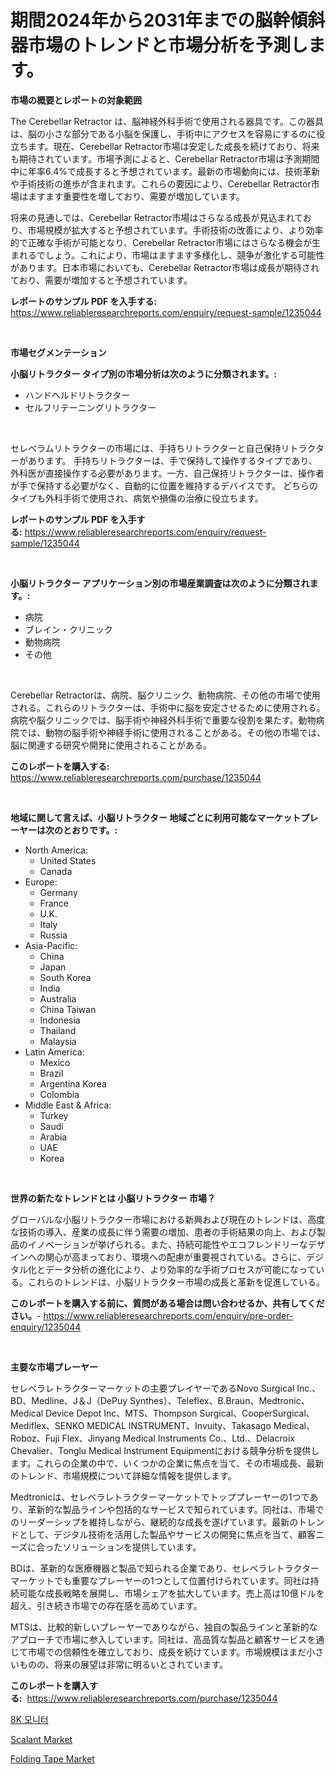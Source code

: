 <p><h1>期間2024年から2031年までの脳幹傾斜器市場のトレンドと市場分析を予測します。</h1></p><p><strong>市場の概要とレポートの対象範囲</strong></p>
<p><p>The Cerebellar Retractor は、脳神経外科手術で使用される器具です。この器具は、脳の小さな部分である小脳を保護し、手術中にアクセスを容易にするのに役立ちます。現在、Cerebellar Retractor市場は安定した成長を続けており、将来も期待されています。市場予測によると、Cerebellar Retractor市場は予測期間中に年率6.4%で成長すると予想されています。最新の市場動向には、技術革新や手術技術の進歩が含まれます。これらの要因により、Cerebellar Retractor市場はますます重要性を増しており、需要が増加しています。</p><p>将来の見通しでは、Cerebellar Retractor市場はさらなる成長が見込まれており、市場規模が拡大すると予想されています。手術技術の改善により、より効率的で正確な手術が可能となり、Cerebellar Retractor市場にはさらなる機会が生まれるでしょう。これにより、市場はますます多様化し、競争が激化する可能性があります。日本市場においても、Cerebellar Retractor市場は成長が期待されており、需要が増加すると予想されています。</p></p>
<p><strong>レポートのサンプル PDF を入手する:</strong> <a href="https://www.reliableresearchreports.com/enquiry/request-sample/1235044">https://www.reliableresearchreports.com/enquiry/request-sample/1235044</a></p>
<p>&nbsp;</p>
<p><strong>市場セグメンテーション</strong></p>
<p><strong>小脳リトラクター タイプ別の市場分析は次のように分類されます。:</strong></p>
<p><ul><li>ハンドヘルドリトラクター</li><li>セルフリテーニングリトラクター</li></ul></p>
<p>&nbsp;</p>
<p><p>セレベラムリトラクターの市場には、手持ちリトラクターと自己保持リトラクターがあります。 手持ちリトラクターは、手で保持して操作するタイプであり、外科医が直接操作する必要があります。一方、自己保持リトラクターは、操作者が手で保持する必要がなく、自動的に位置を維持するデバイスです。 どちらのタイプも外科手術で使用され、病気や損傷の治療に役立ちます。</p></p>
<p><strong>レポートのサンプル PDF を入手する:</strong>&nbsp;<a href="https://www.reliableresearchreports.com/enquiry/request-sample/1235044">https://www.reliableresearchreports.com/enquiry/request-sample/1235044</a></p>
<p>&nbsp;</p>
<p><strong> 小脳リトラクター アプリケーション別の市場産業調査は次のように分類されます。:</strong></p>
<p><ul><li>病院</li><li>ブレイン・クリニック</li><li>動物病院</li><li>その他</li></ul></p>
<p>&nbsp;</p>
<p><p>Cerebellar Retractorは、病院、脳クリニック、動物病院、その他の市場で使用される。これらのリトラクターは、手術中に脳を安定させるために使用される。病院や脳クリニックでは、脳手術や神経外科手術で重要な役割を果たす。動物病院では、動物の脳手術や神経手術に使用されることがある。その他の市場では、脳に関連する研究や開発に使用されることがある。</p></p>
<p><strong>このレポートを購入する:</strong>&nbsp; <a href="https://www.reliableresearchreports.com/purchase/1235044">https://www.reliableresearchreports.com/purchase/1235044</a></p>
<p>&nbsp;</p>
<p><strong>地域に関して言えば、小脳リトラクター 地域ごとに利用可能なマーケットプレーヤーは次のとおりです。:</strong></p>
<p><ul>
    <li>
        North America:
        <ul>
            <li>United States</li>
            <li>Canada</li>
        </ul>
    </li>
    <li>
        Europe:
        <ul>
            <li>Germany</li>
            <li>France</li>
            <li>U.K.</li>
            <li>Italy</li>
            <li>Russia</li>
        </ul>
    </li>
    <li>
        Asia-Pacific:
        <ul>
            <li>China</li>
            <li>Japan</li>
            <li>South Korea</li>
            <li>India</li>
            <li>Australia</li>
            <li>China Taiwan</li>
            <li>Indonesia</li>
            <li>Thailand</li>
            <li>Malaysia</li>
        </ul>
    </li>
    <li>
        Latin America:
        <ul>
            <li>Mexico</li>
            <li>Brazil</li>
            <li>Argentina Korea</li>
            <li>Colombia</li>
        </ul>
    </li>
    <li>
        Middle East & Africa:
        <ul>
            <li>Turkey</li>
            <li>Saudi</li>
            <li>Arabia</li>
            <li>UAE</li>
            <li>Korea</li>
        </ul>
    </li>
    </ul></p>
<p>&nbsp;</p>
<p><strong>世界の新たなトレンドとは 小脳リトラクター 市場？</strong></p>
<p><p>グローバルな小脳リトラクター市場における新興および現在のトレンドは、高度な技術の導入、産業の成長に伴う需要の増加、患者の手術結果の向上、および製品のイノベーションが挙げられる。また、持続可能性やエコフレンドリーなデザインへの関心が高まっており、環境への配慮が重要視されている。さらに、デジタル化とデータ分析の進化により、より効率的な手術プロセスが可能になっている。これらのトレンドは、小脳リトラクター市場の成長と革新を促進している。</p></p>
<p><strong>このレポートを購入する前に、質問がある場合は問い合わせるか、共有してください。</strong>- <a href="https://www.reliableresearchreports.com/enquiry/pre-order-enquiry/1235044">https://www.reliableresearchreports.com/enquiry/pre-order-enquiry/1235044</a></p>
<p>&nbsp;</p>
<p><strong>主要な市場プレーヤー</strong></p>
<p><p>セレベラレトラクターマーケットの主要プレイヤーであるNovo Surgical Inc.、BD、Medline、J＆J（DePuy Synthes）、Teleflex、B.Braun、Medtronic、Medical Device Depot Inc、MTS、Thompson Surgical、CooperSurgical、Mediflex、SENKO MEDICAL INSTRUMENT、Invuity、Takasago Medical、Roboz、Fuji Flex、Jinyang Medical Instruments Co.、Ltd.、Delacroix Chevalier、Tonglu Medical Instrument Equipmentにおける競争分析を提供します。これらの企業の中で、いくつかの企業に焦点を当て、その市場成長、最新のトレンド、市場規模について詳細な情報を提供します。</p><p>Medtronicは、セレベラレトラクターマーケットでトッププレーヤーの1つであり、革新的な製品ラインや包括的なサービスで知られています。同社は、市場でのリーダーシップを維持しながら、継続的な成長を遂げています。最新のトレンドとして、デジタル技術を活用した製品やサービスの開発に焦点を当て、顧客ニーズに合ったソリューションを提供しています。</p><p>BDは、革新的な医療機器と製品で知られる企業であり、セレベラレトラクターマーケットでも重要なプレーヤーの1つとして位置付けられています。同社は持続可能な成長戦略を展開し、市場シェアを拡大しています。売上高は10億ドルを超え、引き続き市場での存在感を高めています。</p><p>MTSは、比較的新しいプレーヤーでありながら、独自の製品ラインと革新的なアプローチで市場に参入しています。同社は、高品質な製品と顧客サービスを通じて市場での信頼性を確立しており、成長を続けています。市場規模はまだ小さいものの、将来の展望は非常に明るいとされています。</p></p>
<p><strong>このレポートを購入する:</strong>&nbsp;&nbsp;<a href="https://www.reliableresearchreports.com/purchase/1235044">https://www.reliableresearchreports.com/purchase/1235044</a></p>
<p><p><a href="https://medium.com/@leatharoan20231/8k-%EB%AA%A8%EB%8B%88%ED%84%B0-%EC%8B%9C%EC%9E%A5-%EC%A1%B0%EC%82%AC-%EB%B3%B4%EA%B3%A0%EC%84%9C-%EA%B7%B8-%EC%97%AD%EC%82%AC-%EB%B0%8F-2024%EB%85%84%EB%B6%80%ED%84%B0-2031%EB%85%84%EA%B9%8C%EC%A7%80-%EC%98%88%EC%B8%A1-a29269e2de77">8K 모니터</a></p><p><a href="https://five-trouble-98a.notion.site/Scalant-Market-Research-Report-Unlocks-Analysis-on-the-Market-Financial-Status-Market-Size-and-Mar-9f551f68eef147c0a286bc4d50a29fe8">Scalant Market</a></p><p><a href="https://nifty-kite-d51.notion.site/Folding-Tape-Market-Size-and-Examines-its-Market-Scope-with-a-Primary-Focus-on-Growth-Opportunitie-21ccd6dea5814a85bcb57095e967be96">Folding Tape Market</a></p></p>